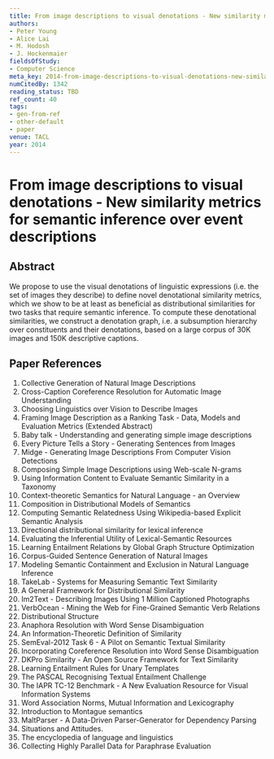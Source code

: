 ```yaml
---
title: From image descriptions to visual denotations - New similarity metrics for semantic inference over event descriptions
authors:
- Peter Young
- Alice Lai
- M. Hodosh
- J. Hockenmaier
fieldsOfStudy:
- Computer Science
meta_key: 2014-from-image-descriptions-to-visual-denotations-new-similarity-metrics-for-semantic-inference-over-event-descriptions
numCitedBy: 1342
reading_status: TBD
ref_count: 40
tags:
- gen-from-ref
- other-default
- paper
venue: TACL
year: 2014
---
```


# From image descriptions to visual denotations - New similarity metrics for semantic inference over event descriptions

## Abstract

We propose to use the visual denotations of linguistic expressions (i.e. the set of images they describe) to define novel denotational similarity metrics, which we show to be at least as beneficial as distributional similarities for two tasks that require semantic inference. To compute these denotational similarities, we construct a denotation graph, i.e. a subsumption hierarchy over constituents and their denotations, based on a large corpus of 30K images and 150K descriptive captions.

## Paper References

1. Collective Generation of Natural Image Descriptions
2. Cross-Caption Coreference Resolution for Automatic Image Understanding
3. Choosing Linguistics over Vision to Describe Images
4. Framing Image Description as a Ranking Task - Data, Models and Evaluation Metrics (Extended Abstract)
5. Baby talk - Understanding and generating simple image descriptions
6. Every Picture Tells a Story - Generating Sentences from Images
7. Midge - Generating Image Descriptions From Computer Vision Detections
8. Composing Simple Image Descriptions using Web-scale N-grams
9. Using Information Content to Evaluate Semantic Similarity in a Taxonomy
10. Context-theoretic Semantics for Natural Language - an Overview
11. Composition in Distributional Models of Semantics
12. Computing Semantic Relatedness Using Wikipedia-based Explicit Semantic Analysis
13. Directional distributional similarity for lexical inference
14. Evaluating the Inferential Utility of Lexical-Semantic Resources
15. Learning Entailment Relations by Global Graph Structure Optimization
16. Corpus-Guided Sentence Generation of Natural Images
17. Modeling Semantic Containment and Exclusion in Natural Language Inference
18. TakeLab - Systems for Measuring Semantic Text Similarity
19. A General Framework for Distributional Similarity
20. Im2Text - Describing Images Using 1 Million Captioned Photographs
21. VerbOcean - Mining the Web for Fine-Grained Semantic Verb Relations
22. Distributional Structure
23. Anaphora Resolution with Word Sense Disambiguation
24. An Information-Theoretic Definition of Similarity
25. SemEval-2012 Task 6 - A Pilot on Semantic Textual Similarity
26. Incorporating Coreference Resolution into Word Sense Disambiguation
27. DKPro Similarity - An Open Source Framework for Text Similarity
28. Learning Entailment Rules for Unary Templates
29. The PASCAL Recognising Textual Entailment Challenge
30. The IAPR TC-12 Benchmark - A New Evaluation Resource for Visual Information Systems
31. Word Association Norms, Mutual Information and Lexicography
32. Introduction to Montague semantics
33. MaltParser - A Data-Driven Parser-Generator for Dependency Parsing
34. Situations and Attitudes.
35. The encyclopedia of language and linguistics
36. Collecting Highly Parallel Data for Paraphrase Evaluation

